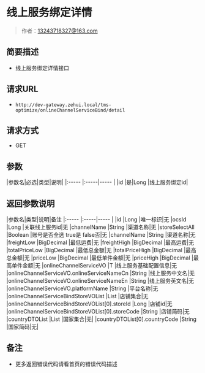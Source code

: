 # 线上服务绑定详情

> 作者：13243718327@163.com

## 简要描述

- 线上服务绑定详情接口

## 请求URL
- `http://dev-gateway.zehui.local/tms-optimize/onlineChannelServiceBind/detail`
  
## 请求方式
- GET

## 参数

|参数名|必选|类型|说明|
|:-----  |:-----|-----                  |
|id |是|Long   |线上服务绑定id|


## 返回参数说明

|参数名|类型|说明|备注
|:-----  |:-----|-----                  |
|id |Long   |唯一标识|无
|ocsId |Long   |关联线上服务id|无
|channelName |String   |渠道名称|无
|storeSelectAll |Boolean   |账号是否全选  true是  false否|无
|channelName |String   |渠道名称|无
|freightLow |BigDecimal   |最低运费|无
|freightHigh |BigDecimal   |最高运费|无
|totalPriceLow |BigDecimal   |最低总金额|无
|totalPriceHigh |BigDecimal   |最高总金额|无
|priceLow |BigDecimal   |最低单件金额|无
|priceHigh |BigDecimal   |最高单件金额|无
|onlineChannelServiceVO |T   |线上服务基础配置信息|无
|onlineChannelServiceVO.onlineServiceNameCn |String   |线上服务中文名|无
|onlineChannelServiceVO.onlineServiceNameEn |String   |线上服务英文名|无
|onlineChannelServiceVO.platformName |String   |平台名称|无
|onlineChannelServiceBindStoreVOList |List   |店铺集合|无
|onlineChannelServiceBindStoreVOList[0].storeId |Long   |店铺id|无
|onlineChannelServiceBindStoreVOList[0].storeCode |String   |店铺简码|无
|countryDTOList |List   |国家集合|无|
|countryDTOList[0].countryCode |String   |国家简码|无|
## 备注 

- 更多返回错误代码请看首页的错误代码描述